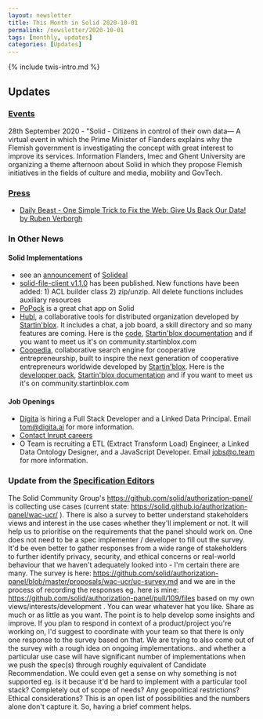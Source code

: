 ```yaml
---
layout: newsletter
title: This Month in Solid 2020-10-01
permalink: /newsletter/2020-10-01
tags: [monthly, updates]
categories: [Updates]
---
```

{% include twis-intro.md %}

## Updates

### [Events](https://solidproject.org/events)

28th September 2020 - "Solid - Citizens in control of their own data— A virtual event in which the Prime Minister of Flanders explains why the Flemish government is investigating the concept with great interest to improve its services. Information Flanders, Imec and Ghent University are organizing a theme afternoon about Solid in which they propose Flemish initiatives in the fields of culture and media, mobility and GovTech.

### [Press](https://solidproject.org/press)
* [Daily Beast - One Simple Trick to Fix the Web: Give Us Back Our Data! by Ruben Verborgh](https://www.thedailybeast.com/one-simple-trick-to-fix-the-web-give-us-back-our-data)

### In Other News

#### Solid Implementations
* see an [announcement](https://forum.solidproject.org/t/making-access-to-solid-pods-data-a-breeze-solideal-storage/3427) of [Solideal](https://github.com/solideal/storage)
* [solid-file-client v1.1.0](https://github.com/jeff-zucker/solid-file-client) has been published. New functions have been added: 1) ACL builder class 2) zip/unzip. All delete functions includes auxiliary resources
* [PoPock](https://scenaristeur.github.io/solid-vue-panes/chat) is a great chat app on Solid 
* [Hubl](https://hubl.world/en/), a collaborative tools for distributed organization developed by [Startin'blox](https://startinblox.com/en/). It includes a chat, a job board, a skill directory and so many features are coming. Here is the [code](https://git.startinblox.com/applications/hubl), [Startin'blox documentation](https://docs.startinblox.com) and if you want to meet us it's on community.startinblox.com
* [Coopedia](https://coopedia.starter.coop/en/), collaborative search engine for cooperative entrepreneurship, built to inspire the next generation of cooperative entrepreneurs worldwide developed by [Startin'blox](https://startinblox.com/en/). Here is the [developper pack](https://coopseurope.coop/sites/default/files/Developer%20Pack%20Coopedia.pdf), [Startin'blox documentation](https://docs.startinblox.com) and if you want to meet us it's on community.startinblox.com

#### Job Openings
* [Digita](https://www.digita.ai/careers) is hiring a Full Stack Developer and a Linked Data Principal. Email tom@digita.ai for more information.
* [Contact Inrupt careers](https://inrupt.com/careers) 
* O Team is recruiting a ETL (Extract Transform Load) Engineer, a Linked Data Ontology Designer, and a JavaScript Developer. Email jobs@o.team for more information. 

### Update from the [Specification Editors](https://github.com/solid/process/blob/master/editors.md)
The Solid Community Group's https://github.com/solid/authorization-panel/ is collecting use cases (current state: https://solid.github.io/authorization-panel/wac-ucr/ ). There is also a survey to better understand stakeholders views and interest in the use cases whether they'll implement or not. It will help us to prioritise on the requirements that the panel should work on. One does not need to be a spec implementer / developer to fill out the survey. It'd be even better to gather responses from a wide range of stakeholders to further identify privacy, security, and ethical concerns or real-world behaviour that we haven't adequately looked into - I'm certain there are many. The survey is here: https://github.com/solid/authorization-panel/blob/master/proposals/wac-ucr/uc-survey.md and we are in the process of recording the responses eg. here is mine: https://github.com/solid/authorization-panel/pull/109/files based on my own views/interests/development . You can wear whatever hat you like. Share as much or as little as you want. The point is to help develop some insights and improve.
If you plan to respond in context of a product/project you're working on, I'd suggest to coordinate with your team so that there is only one response to the survey based on that.
We are trying to also come out of the survey with a rough idea on ongoing implementations.. and whether a particular use case will have significant number of implementations when we push the spec(s) through roughly equivalent of Candidate Recommendation. We could even get a sense on why something is not supported eg. is it because it'd be hard to implement with a particular tool stack? Completely out of scope of needs? Any geopolitical restrictions? Ethical considerations? This is an open list of possibilities and the numbers alone don't capture it. So, having a brief comment helps.

